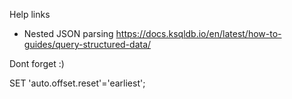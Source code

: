 
Help links

  - Nested JSON parsing https://docs.ksqldb.io/en/latest/how-to-guides/query-structured-data/


Dont forget :)

SET 'auto.offset.reset'='earliest';